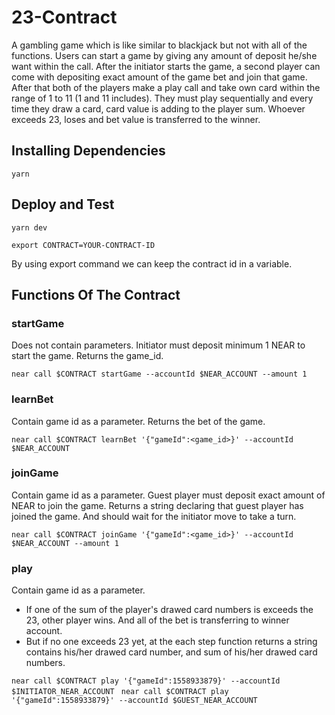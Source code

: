 # 23-Contract
A gambling game which is like similar to blackjack but not with all of the functions. Users can start a game by giving any amount of deposit 
he/she want within the call. After the initiator starts the game, a second player can come with depositing exact amount of the game bet and 
join that game. After that both of the players make a play call and take own card within the range of 1 to 11 (1 and 11 includes). They must play 
sequentially and every time they draw a card, card value is adding to the player sum. Whoever exceeds 23, loses and bet value is transferred to 
the winner.

## Installing Dependencies
```
yarn
```
## Deploy and Test
```
yarn dev
```

```
export CONTRACT=YOUR-CONTRACT-ID
```
By using export command we can keep the contract id in a variable.

## Functions Of The Contract

### startGame
Does not contain parameters.
Initiator must deposit minimum 1 NEAR to start the game.
Returns the game_id.

```near call $CONTRACT startGame --accountId $NEAR_ACCOUNT --amount 1 ```

### learnBet
Contain game id as a parameter.
Returns the bet of the game.

```near call $CONTRACT learnBet '{"gameId":<game_id>}' --accountId $NEAR_ACCOUNT ```

### joinGame
Contain game id as a parameter.
Guest player must deposit exact amount of NEAR to join the game.
Returns a string declaring that guest player has joined the game. And should wait for the initiator move to take a turn.

```near call $CONTRACT joinGame '{"gameId":<game_id>}' --accountId $NEAR_ACCOUNT --amount 1 ```

### play
Contain game id as a parameter.
- If one of the sum of the player's drawed card numbers is exceeds the 23, other player wins. And all of the bet is transferring to winner account.
- But if no one exceeds 23 yet, at the each step function returns a string contains his/her drawed card number, and sum of his/her drawed card numbers.

```near call $CONTRACT play '{"gameId":1558933879}' --accountId $INITIATOR_NEAR_ACCOUNT ```
```near call $CONTRACT play '{"gameId":1558933879}' --accountId $GUEST_NEAR_ACCOUNT ```


